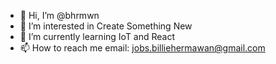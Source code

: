 - 👋 Hi, I’m @bhrmwn
- 👀 I’m interested in Create Something New
- 🌱 I’m currently learning IoT and React
- 📫 How to reach me email: jobs.billiehermawan@gmail.com

<!---
bhrmwn/bhrmwn is a ✨ special ✨ repository because its `README.md` (this file) appears on your GitHub profile.
You can click the Preview link to take a look at your changes.
--->
